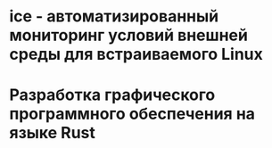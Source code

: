 # ice - автоматизированный мониторинг условий внешней среды для встраиваемого Linux
# Разработка графического программного обеспечения на языке Rust
